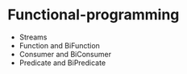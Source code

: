 # Functional-programming
* Streams
* Function and BiFunction
* Consumer and BiConsumer
* Predicate and BiPredicate